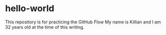 # hello-world
This repository is for practicing the GitHub Flow
My name is Killian and I am 32 years old at the time of this writing. 
